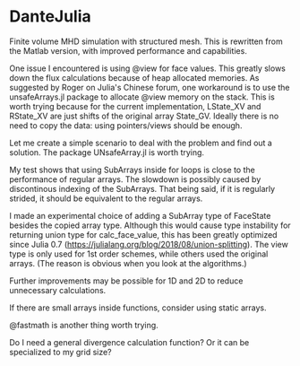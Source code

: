 # DanteJulia
Finite volume MHD simulation with structured mesh. This is rewritten from the Matlab version, with improved performance and capabilities.

One issue I encountered is using @view for face values. This greatly slows down the flux calculations because of heap allocated memories. As suggested by Roger on Julia's Chinese forum, one workaround is to use the unsafeArrays.jl package to allocate @view memory on the stack. This is worth trying because for the current implementation, LState_XV and RState_XV are just shifts of the original array State_GV. Ideally there is no need to copy the data: using pointers/views should be enough.

Let me create a simple scenario to deal with the problem and find out a solution. The package UNsafeArray.jl is worth trying.

My test shows that using SubArrays inside for loops is close to the performance of regular arrays. The slowdown is possibly caused by discontinous indexing of the SubArrays. That being said, if it is regularly strided, it should be equivalent to the regular arrays.

I made an experimental choice of adding a SubArray type of FaceState besides the copied array type. Although this would cause type instability for returning union type for calc_face_value, this has been greatly optimized since Julia 0.7 (https://julialang.org/blog/2018/08/union-splitting). The view type is only used for 1st order schemes, while others used the original arrays. (The reason is obvious when you look at the algorithms.)

Further improvements may be possible for 1D and 2D to reduce unnecessary calculations.

If there are small arrays inside functions, consider using static arrays.

@fastmath is another thing worth trying.

Do I need a general divergence calculation function? Or it can be specialized to my grid size?
